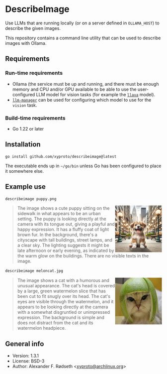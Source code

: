 # DescribeImage

Use LLMs that are running locally (or on a server defined in `OLLAMA_HOST`) to describe the given images.

This repository contains a command line utility that can be used to describe images with Ollama.

## Requirements

### Run-time requirements

* Ollama (the service must be up and running, and there must be enough memory and CPU and/or GPU available to be able to use the user-configured LLM model for vision tasks (for example the [`llava`](https://ollama.com/library/llava) model).
* [`llm-manager`](https://github.com/xyproto/llm-manager) can be used for configuring which model to use for the `vision` task.

### Build-time requirements

* Go 1.22 or later

## Installation

    go install github.com/xyproto/describeimage@latest

The executable ends up in `~/go/bin` unless Go has been configured to place it somewhere else.

## Example use

```sh
describeimage puppy.png
```

<img align="right" width="150" height="150" alt="Puppy" src="img/puppy.png">

> The image shows a cute puppy sitting on the sidewalk in what appears to be an urban setting. The puppy is looking directly at the camera with its tongue out, giving a playful and happy expression. It has a fluffy coat of light brown fur. In the background, there's a cityscape with tall buildings, street lamps, and a clear sky. The lighting suggests it might be late afternoon or early evening, as indicated by the warm glow on the buildings. There are no visible texts in the image.

```sh
describeimage meloncat.jpg
```

<img align="right" width="150" height="150" alt="Melon Cat" src="img/meloncat.jpg">

> The image shows a cat with a humorous and unusual appearance. The cat's head is covered by a large, green watermelon slice that has been cut to fit snugly over its head. The cat's eyes are visible through the watermelon, and it appears to be looking directly at the camera with a somewhat disgruntled or unimpressed expression. The background is simple and does not distract from the cat and its watermelon headpiece.

## General info

* Version: 1.3.1
* License: BSD-3
* Author: Alexander F. Rødseth &lt;xyproto@archlinux.org&gt;
